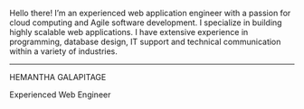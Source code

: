 Hello there! I’m an experienced web application engineer with a passion for cloud computing and Agile software development. I specialize in building highly scalable web applications. I have extensive experience in programming, database design, IT support and technical communication within a variety of industries.

--------------------------------------------------------------------------------------
HEMANTHA GALAPITAGE

Experienced Web Engineer
